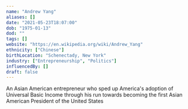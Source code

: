```yaml
---
name: "Andrew Yang"
aliases: []
date: "2021-05-23T18:07:00"
dob: "1975-01-13"
dod: ""
tags: []
website: "https://en.wikipedia.org/wiki/Andrew_Yang"
ethnicity: ["Chinese"]
birthLocation: "Schenectady, New York"
industry: ["Entrepreneurship", "Politics"]
influencedBy: []
draft: false
---
```


An Asian American entrepreneur who sped up America's adoption of Universal Basic Income through his run towards becoming the first Asian American President of the United States
